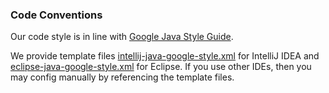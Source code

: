 ### Code Conventions

Our code style is in line with [Google Java Style Guide](https://google.github.io/styleguide/javaguide.html).

We provide template files [intellij-java-google-style.xml](https://github.com/ctripcorp/apollo/blob/master/apollo-buildtools/style/intellij-java-google-style.xml) for IntelliJ IDEA and [eclipse-java-google-style.xml](https://github.com/ctripcorp/apollo/blob/master/apollo-buildtools/style/eclipse-java-google-style.xml) for Eclipse. If you use other IDEs, then you may config manually by referencing the template files.


